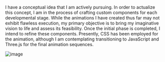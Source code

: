 I have a conceptual idea that I am actively pursuing. In order to actualize this concept, I am in the process of crafting custom components for each developmental stage. While the animations I have created thus far may not exhibit flawless execution, my primary objective is to bring my imaginative vision to life and assess its feasibility. Once the initial phase is completed, I intend to refine these components. Presently, CSS has been employed for the animation, although I am contemplating transitioning to JavaScript and Three.js for the final animation sequences.


  ![image](https://github.com/Raj-mayur1977/Stack-Animation/assets/97600211/3c918791-e35f-4647-bce9-6ff1c50c0968)
